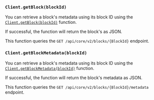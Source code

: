 ### `Client.getBlock(blockId)`

You can retrieve a block's metadata using its block ID using
the [`Client.getBlock(blockId)`](./../libraries/nodejs/references/classes/Client#getblock)
function.

If successful, the function will return the block's as JSON.

This function queries the `GET /api/core/v2/blocks/{BlockId}` endpoint.

### `Client.getBlockMetadata(blockId)`

You can retrieve a block's metadata using its block ID using
the [`Client.getBlockMetadata(blockId)`](./../libraries/nodejs/references/classes/Client#getblockmetadata)
function.

If successful, the function will return the block's metadata as JSON.

This function queries the `GET /api/core/v2/blocks/{BlockId}/metadata` endpoint.
